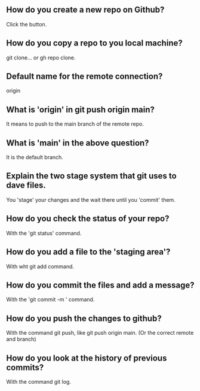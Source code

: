## How do you create a new repo on Github?
Click the button.

## How do you copy a repo to you local machine?
git clone... or gh repo clone.

## Default name for the remote connection?
origin

## What is 'origin' in git push origin main?
It means to push to the main branch of the remote repo.

## What is 'main' in the above question?
It is the default branch.

## Explain the two stage system that git uses to dave files.
You 'stage' your changes and the wait there until you 'commit' them.

## How do you check the status of your repo?
With the 'git status' command.

## How do you add a file to the 'staging area'?
With wht git add command.

## How do you commit the files and add a message?
With the 'git commit -m ' command.

## How do you push the changes to github?
With the command git push, like git push origin main. (Or the correct remote and branch)

## How do you look at the history of previous commits?
With the command git log.